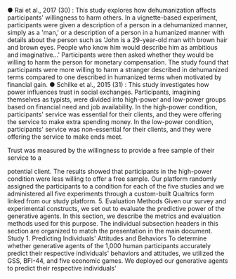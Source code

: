 ● Rai et al., 2017 (30) : This study explores how dehumanization affects participants' willingness to harm others. In a vignette-based experiment, participants were given a description of a person in a dehumanized manner, simply as a 'man,' or a description of a person in a humanized manner with details about the person such as 'John is a 29-year-old man with brown hair and brown eyes. People who know him would describe him as ambitious and imaginative...' Participants were then asked whether they would be willing to harm the person for monetary compensation. The study found that participants were more willing to harm a stranger described in dehumanized terms compared to one described in humanized terms when motivated by financial gain. ● Schilke et al., 2015 (31) : This study investigates how power influences trust in social exchanges. Participants, imagining themselves as typists, were divided into high-power and low-power groups based on financial need and job availability. In the high-power condition, participants' service was essential for their clients, and they were offering the service to make extra spending money. In the low-power condition, participants' service was non-essential for their clients, and they were offering the service to make ends meet.

Trust was measured by the willingness to provide a free sample of their service to a

potential client. The results showed that participants in the high-power condition were less willing to offer a free sample. Our platform randomly assigned the participants to a condition for each of the five studies and we administered all five experiments through a custom-built Qualtrics form linked from our study platform. 5. Evaluation Methods Given our survey and experimental constructs, we set out to evaluate the predictive power of the generative agents. In this section, we describe the metrics and evaluation methods used for this purpose. The individual subsection headers in this section are organized to match the presentation in the main document. Study 1. Predicting Individuals' Attitudes and Behaviors To determine whether generative agents of the 1,000 human participants accurately predict their respective individuals' behaviors and attitudes, we utilized the GSS, BFI-44, and five economic games. We deployed our generative agents to predict their respective individuals'